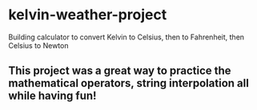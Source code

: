 # kelvin-weather-project
Building calculator to convert Kelvin to Celsius, then to Fahrenheit, then Celsius to Newton
## This project was a great way to practice the mathematical operators, string interpolation all while having fun! ##
